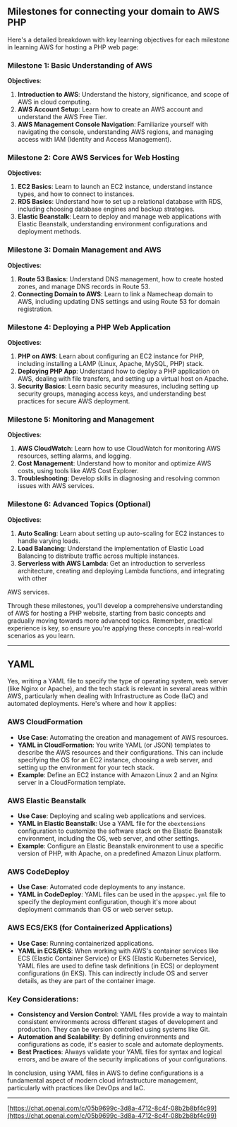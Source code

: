 
## Milestones for connecting your domain to AWS PHP

Here's a detailed breakdown with key learning objectives for each milestone in learning AWS for hosting a PHP web page:

### Milestone 1: Basic Understanding of AWS
**Objectives**:
1. **Introduction to AWS**: Understand the history, significance, and scope of AWS in cloud computing.
2. **AWS Account Setup**: Learn how to create an AWS account and understand the AWS Free Tier.
3. **AWS Management Console Navigation**: Familiarize yourself with navigating the console, understanding AWS regions, and managing access with IAM (Identity and Access Management).

### Milestone 2: Core AWS Services for Web Hosting
**Objectives**:
1. **EC2 Basics**: Learn to launch an EC2 instance, understand instance types, and how to connect to instances.
2. **RDS Basics**: Understand how to set up a relational database with RDS, including choosing database engines and backup strategies.
3. **Elastic Beanstalk**: Learn to deploy and manage web applications with Elastic Beanstalk, understanding environment configurations and deployment methods.

### Milestone 3: Domain Management and AWS
**Objectives**:
1. **Route 53 Basics**: Understand DNS management, how to create hosted zones, and manage DNS records in Route 53.
2. **Connecting Domain to AWS**: Learn to link a Namecheap domain to AWS, including updating DNS settings and using Route 53 for domain registration.

### Milestone 4: Deploying a PHP Web Application
**Objectives**:
1. **PHP on AWS**: Learn about configuring an EC2 instance for PHP, including installing a LAMP (Linux, Apache, MySQL, PHP) stack.
2. **Deploying PHP App**: Understand how to deploy a PHP application on AWS, dealing with file transfers, and setting up a virtual host on Apache.
3. **Security Basics**: Learn basic security measures, including setting up security groups, managing access keys, and understanding best practices for secure AWS deployment.

### Milestone 5: Monitoring and Management
**Objectives**:
1. **AWS CloudWatch**: Learn how to use CloudWatch for monitoring AWS resources, setting alarms, and logging.
2. **Cost Management**: Understand how to monitor and optimize AWS costs, using tools like AWS Cost Explorer.
3. **Troubleshooting**: Develop skills in diagnosing and resolving common issues with AWS services.

### Milestone 6: Advanced Topics (Optional)
**Objectives**:
1. **Auto Scaling**: Learn about setting up auto-scaling for EC2 instances to handle varying loads.
2. **Load Balancing**: Understand the implementation of Elastic Load Balancing to distribute traffic across multiple instances.
3. **Serverless with AWS Lambda**: Get an introduction to serverless architecture, creating and deploying Lambda functions, and integrating with other

AWS services.

Through these milestones, you'll develop a comprehensive understanding of AWS for hosting a PHP website, starting from basic concepts and gradually moving towards more advanced topics. Remember, practical experience is key, so ensure you're applying these concepts in real-world scenarios as you learn.

---

## YAML

Yes, writing a YAML file to specify the type of operating system, web server (like Nginx or Apache), and the tech stack is relevant in several areas within AWS, particularly when dealing with Infrastructure as Code (IaC) and automated deployments. Here's where and how it applies:

### AWS CloudFormation
- **Use Case**: Automating the creation and management of AWS resources.
- **YAML in CloudFormation**: You write YAML (or JSON) templates to describe the AWS resources and their configurations. This can include specifying the OS for an EC2 instance, choosing a web server, and setting up the environment for your tech stack.
- **Example**: Define an EC2 instance with Amazon Linux 2 and an Nginx server in a CloudFormation template.

### AWS Elastic Beanstalk
- **Use Case**: Deploying and scaling web applications and services.
- **YAML in Elastic Beanstalk**: Use a YAML file for the `ebextensions` configuration to customize the software stack on the Elastic Beanstalk environment, including the OS, web server, and other settings.
- **Example**: Configure an Elastic Beanstalk environment to use a specific version of PHP, with Apache, on a predefined Amazon Linux platform.

### AWS CodeDeploy
- **Use Case**: Automated code deployments to any instance.
- **YAML in CodeDeploy**: YAML files can be used in the `appspec.yml` file to specify the deployment configuration, though it's more about deployment commands than OS or web server setup.

### AWS ECS/EKS (for Containerized Applications)
- **Use Case**: Running containerized applications.
- **YAML in ECS/EKS**: When working with AWS's container services like ECS (Elastic Container Service) or EKS (Elastic Kubernetes Service), YAML files are used to define task definitions (in ECS) or deployment configurations (in EKS). This can indirectly include OS and server details, as they are part of the container image.

### Key Considerations:
- **Consistency and Version Control**: YAML files provide a way to maintain consistent environments across different stages of development and production. They can be version controlled using systems like Git.
- **Automation and Scalability**: By defining environments and configurations as code, it's easier to scale and automate deployments.
- **Best Practices**: Always validate your YAML files for syntax and logical errors, and be aware of the security implications of your configurations.

In conclusion, using YAML files in AWS to define configurations is a fundamental aspect of modern cloud infrastructure management, particularly with practices like DevOps and IaC.

---

[https://chat.openai.com/c/05b9699c-3d8a-4712-8c4f-08b2b8bf4c99](https://chat.openai.com/c/05b9699c-3d8a-4712-8c4f-08b2b8bf4c99)